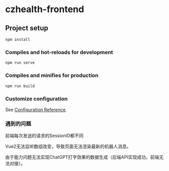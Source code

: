 # czhealth-frontend

## Project setup
```
npm install
```

### Compiles and hot-reloads for development
```
npm run serve
```

### Compiles and minifies for production
```
npm run build
```

### Customize configuration
See [Configuration Reference](https://cli.vuejs.org/config/).

### 遇到的问题

前端每次发送的请求的SessionID都不同

Vue2无法监听数组改变，导致页面无法渲染最新的机器人消息。

由于能力问题无法实现ChatGPT打字效果的数据生成（后端API实现成功，前端无法对接）。
